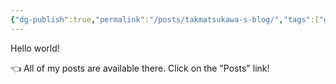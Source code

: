 ```yaml
---
{"dg-publish":true,"permalink":"/posts/takmatsukawa-s-blog/","tags":["gardenEntry"]}
---
```



Hello world!

👈 All of my posts are available there. Click on the "Posts" link!